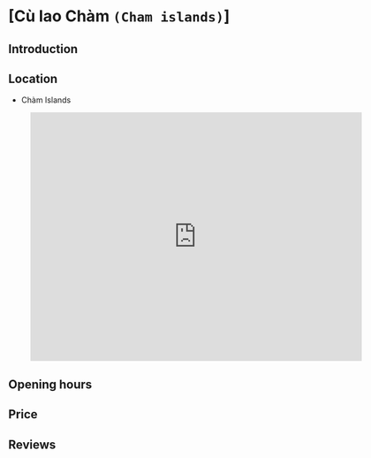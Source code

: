 # [Cù lao Chàm `(Cham islands)`]

## Introduction

## Location

 - Chàm Islands
<figure class="map-container">
  <iframe src="https://www.google.com/maps/embed?pb=!1m18!1m12!1m3!1d30689.59695223982!2d108.4914704681877!3d15.950948585040003!2m3!1f0!2f0!3f0!3m2!1i1024!2i768!4f13.1!3m3!1m2!1s0x31426c2d9de37a13%3A0x7a481df43be05eee!2sCh%C3%A0m%20Islands!5e0!3m2!1sen!2s!4v1688231665889!5m2!1sen!2s" width="600" height="450" style="border:0;" allowfullscreen="" loading="lazy" referrerpolicy="no-referrer-when-downgrade"></iframe>
</figure>

## Opening hours

## Price

## Reviews
